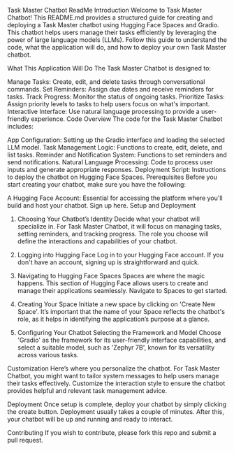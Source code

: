 Task Master Chatbot ReadMe
Introduction
Welcome to Task Master Chatbot! This README.md provides a structured guide for creating and deploying a Task Master chatbot using Hugging Face Spaces and Gradio. This chatbot helps users manage their tasks efficiently by leveraging the power of large language models (LLMs). Follow this guide to understand the code, what the application will do, and how to deploy your own Task Master chatbot.

What This Application Will Do
The Task Master Chatbot is designed to:

Manage Tasks: Create, edit, and delete tasks through conversational commands.
Set Reminders: Assign due dates and receive reminders for tasks.
Track Progress: Monitor the status of ongoing tasks.
Prioritize Tasks: Assign priority levels to tasks to help users focus on what's important.
Interactive Interface: Use natural language processing to provide a user-friendly experience.
Code Overview
The code for the Task Master Chatbot includes:

App Configuration: Setting up the Gradio interface and loading the selected LLM model.
Task Management Logic: Functions to create, edit, delete, and list tasks.
Reminder and Notification System: Functions to set reminders and send notifications.
Natural Language Processing: Code to process user inputs and generate appropriate responses.
Deployment Script: Instructions to deploy the chatbot on Hugging Face Spaces.
Prerequisites
Before you start creating your chatbot, make sure you have the following:

A Hugging Face Account: Essential for accessing the platform where you'll build and host your chatbot. Sign up here.
Setup and Deployment
1. Choosing Your Chatbot’s Identity
Decide what your chatbot will specialize in. For Task Master Chatbot, it will focus on managing tasks, setting reminders, and tracking progress. The role you choose will define the interactions and capabilities of your chatbot.

2. Logging into Hugging Face
Log in to your Hugging Face account. If you don't have an account, signing up is straightforward and quick.

3. Navigating to Hugging Face Spaces
Spaces are where the magic happens. This section of Hugging Face allows users to create and manage their applications seamlessly. Navigate to Spaces to get started.

4. Creating Your Space
Initiate a new space by clicking on 'Create New Space'. It’s important that the name of your Space reflects the chatbot's role, as it helps in identifying the application’s purpose at a glance.

5. Configuring Your Chatbot
Selecting the Framework and Model
Choose 'Gradio' as the framework for its user-friendly interface capabilities, and select a suitable model, such as 'Zephyr 7B', known for its versatility across various tasks.

Customization
Here’s where you personalize the chatbot. For Task Master Chatbot, you might want to tailor system messages to help users manage their tasks effectively. Customize the interaction style to ensure the chatbot provides helpful and relevant task management advice.

Deployment
Once setup is complete, deploy your chatbot by simply clicking the create button. Deployment usually takes a couple of minutes. After this, your chatbot will be up and running and ready to interact.

Contributing
If you wish to contribute, please fork this repo and submit a pull request.

